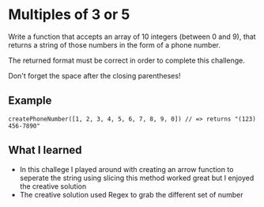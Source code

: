 # Multiples of 3 or 5

Write a function that accepts an array of 10 integers (between 0 and 9), that returns a string of those numbers in the form of a phone number.

The returned format must be correct in order to complete this challenge.

Don't forget the space after the closing parentheses!

## Example

```
createPhoneNumber([1, 2, 3, 4, 5, 6, 7, 8, 9, 0]) // => returns "(123) 456-7890"
```

## What I learned

- In this challege I played around with creating an arrow function to seperate the string using slicing this method worked great but I enjoyed the creative solution
- The creative solution used Regex to grab the different set of number
